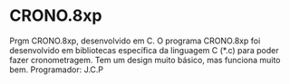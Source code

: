 # CRONO.8xp
Prgm CRONO.8xp, desenvolvido em C. O programa CRONO.8xp foi desenvolvido em bibliotecas específica da linguagem C (*.c) para poder fazer cronometragem. Tem um design muito básico, mas funciona muito bem.
Programador: J.C.P
